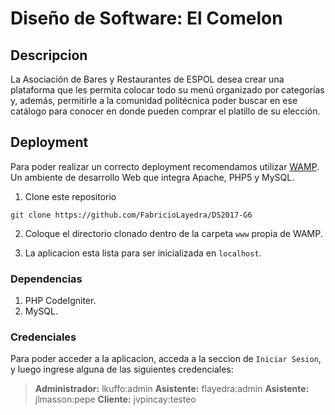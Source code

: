 # Diseño de Software: El Comelon

## Descripcion
La Asociación de Bares y Restaurantes de ESPOL desea crear una plataforma que les permita colocar todo su menú organizado por categorías y, además, permitirle a la comunidad politécnica poder buscar en ese catálogo para conocer en donde pueden comprar el platillo de su elección.

## Deployment

Para poder realizar un correcto deployment recomendamos utilizar [WAMP](www.wampserver.com/en/). Un ambiente de desarrollo Web que integra Apache, PHP5 y MySQL.

1. Clone este repositorio
```
git clone https://github.com/FabricioLayedra/DS2017-G6
```

2. Coloque el directorio clonado dentro de la carpeta `www` propia de WAMP.

3. La aplicacion esta lista para ser inicializada en `localhost`.

### Dependencias

1. PHP CodeIgniter.
2. MySQL.

### Credenciales

Para poder acceder a la aplicacion, acceda a la seccion de `Iniciar Sesion`, y luego ingrese alguna de las siguientes credenciales:

> **Administrador:** lkuffo:admin
> **Asistente:** flayedra:admin
> **Asistente:** jlmasson:pepe
> **Cliente:** jvpincay:testeo
>
